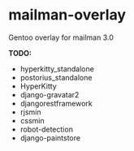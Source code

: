 # mailman-overlay
Gentoo overlay for mailman 3.0

**TODO:**
* hyperkitty_standalone
* postorius_standalone
* HyperKitty
* django-gravatar2
* djangorestframework
* rjsmin
* cssmin
* robot-detection
* django-paintstore
